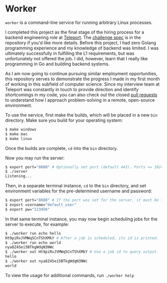 # Worker

`worker` is a command-line service for running arbitrary Linux processes.

I completed this project as the final stage of the hiring process for a backend engineering role at [Teleport](https://goteleport.com). The [challenge spec](https://github.com/bdavs3/worker/blob/master/Challenge.pdf) is in the repository if you'd like more details. Before this project, I had zero Golang programming experience and my knowledge of backend was limited. I was ultimately successfully in fulfilling the L1 requirements, but was unfortunately not offered the job. I did, however, learn that I really like programming in Go and building backend systems.

As I am now going to continue pursuing similar employment opportunities, this repository serves to demonstrate the progress I made in my first month of working in this subfield of computer science. Since my interview team at Teleport was constantly in touch to provide direction and identify shortcomings in my code, you can also check out the closed [pull requests](https://github.com/bdavs3/worker/pulls?q=is%3Apr+is%3Aclosed) to understand how I approach problem-solving in a remote, open-source environment.

To use the service, first make the builds, which will be placed in a new `bin` directory. Make sure you build for your operating system:

```sh
$ make windows
$ make mac
$ make linux
```

Once the builds are complete, `cd` into the `bin` directory.

Now you may run the server:

```sh
$ export port="8080" # Optionally set port (default 443). Ports <= 1024 require the server to be started using 'sudo'.
$ ./server
Listening...
```

Then, in a separate terminal instance, `cd` to the `bin` directory, and set environment variables for the pre-determined username and password:

```sh
$ export port="8080" # If the port was set for the server, it must be the same for the client.
$ export username="default_user"
$ export pw="123456"
```

In that same terminal instance, you may now begin scheduling jobs for the server to execute, for example:

```sh
$ ./worker run echo hello
Ht9piRvJVMWq5CnTShXMkY # After a job is scheduled, its id is printed.
$ ./worker run echo world
nya8Z45ei5BTkgWdqN3NWc
$ ./worker out Ht9piRvJVMWq5CnTShXMkY # Use a job id to query output.
hello
$ ./worker out nya8Z45ei5BTkgWdqN3NWc
world
```

To view the usage for additional commands, run `./worker help`
